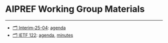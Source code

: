 # AIPREF Working Group Materials


---

- [🗂️ Interim-25-04](interim-25-04/): [agenda](interim-25-04/agenda.md)
- [🗂️ IETF 122](ietf122/): [agenda](ietf122/agenda.md), [minutes](ietf122/minutes.md)